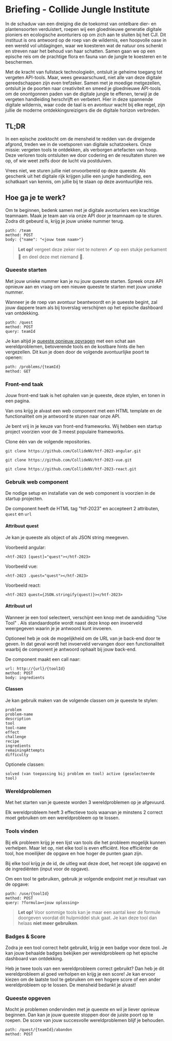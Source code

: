 # Briefing - Collide Jungle Institute

In de schaduw van een dreiging die de toekomst van ontelbare dier- en plantensoorten verduistert, roepen wij een gloednieuwe generatie digitale pioniers en ecologische avonturiers op om zich aan te sluiten bij het CJI. Dit instituut is ons antwoord op de roep van de wildernis, een hoopvolle oase in een wereld vol uitdagingen, waar we koesteren wat de natuur ons schenkt en streven naar het behoud van haar schatten. Samen gaan we op een epische reis om de prachtige flora en fauna van de jungle te koesteren en te beschermen.

Met de kracht van fullstack technologieën, ontsluit je geheime toegang tot vergeten API-tools. Maar, wees gewaarschuwd, niet alle van deze digitale gereedschappen zijn even trefzeker. Samen met je moedige metgezellen, ontsluit je de poorten naar creativiteit en smeed je gloednieuwe API-tools om de onontgonnen paden van de digitale jungle te effenen, terwijl je de vergeten handleiding herschrijft en verbetert. Hier in deze spannende digitale wildernis, waar code de taal is en avontuur wacht bij elke regel, zijn jullie de moderne ontdekkingsreizigers die de digitale horizon verbreden.


## TL;DR

In een epische zoektocht om de mensheid te redden van de dreigende afgrond, treden we in de voetsporen van digitale schatzoekers. Onze missie: vergeten tools te ontdekken, als verborgen artefacten van hoop. Deze verloren tools ontsluiten we door codering en de resultaten sturen we op, of wie weet zelfs door de lucht via postduiven.

Vrees niet, we sturen jullie niet onvoorbereid op deze queeste. Als geschenk uit het digitale rijk krijgen jullie een jungle handleiding, een schatkaart van kennis, om jullie bij te staan op deze avontuurlijke reis.


## Hoe ga je te werk?

Om te beginnen, bedenk samen met je digitale avonturiers een krachtige teamnaam. Maak je team aan via onze API door je teamnaam op te sturen. Zodra dit gebeurd is, krijg je jouw unieke nummer terug.


```
path: /team
method: POST
body: {"name": "<jouw team naam>"}
```

> **Let op!** vergeet deze zeker niet te noteren 🪶 op een stukje perkament 📜 en deel deze met niemand 🤫.

### Queeste starten

Met jouw unieke nummer kan je nu jouw queeste starten. Spreek onze API opnieuw aan en vraag om een nieuwe queeste te starten met jouw unieke nummer.

Wanneer je de roep van avontuur beantwoordt en je queeste begint, zal jouw dappere team als bij toverslag verschijnen op het epische dashboard van ontdekking.

```
path: /quest
method: POST
query: teamId
```

Je kan altijd je [queeste opnieuw opvragen](https://htf.bewire.org/swagger-ui.html#/problem-controller/getQuestUsingGET) met een schat aan wereldproblemen, betoverende tools en de kostbare hints die hen vergezellen. Dit kun je doen door de volgende avontuurlijke poort te openen:

```
path: /problems/{teamId}
method: GET
```

### Front-end taak

Jouw front-end taak is het ophalen van je queeste, deze stylen, en tonen in een pagina.

Van ons krijg je alvast een web component met een HTML template en de functionaliteit om je antwoord te sturen naar onze API.

Je bent vrij in je keuze van front-end frameworks. Wij hebben een startup project voorzien voor de 3 meest populaire frameworks.

Clone één van de volgende repositories.


```
git clone https://github.com/CollideNV/htf-2023-angular.git
```
```
git clone https://github.com/CollideNV/htf-2023-vue.git
```
```
git clone https://github.com/CollideNV/htf-2023-react.git
```

### Gebruik web component

De nodige setup en installatie van de web component is voorzien in de startup projecten.

De component heeft de HTML tag "htf-2023" en accepteert 2 attributen, `quest` en `url`

#### Attribuut quest

Je kan je queeste als object of als JSON string meegeven.

Voorbeeld angular:
```
<htf-2023 [quest]="quest"></htf-2023>
```
Voorbeeld vue:
```
<htf-2023 .quest="quest"></htf-2023>
```
Voorbeeld react:
```
<htf-2023 quest={JSON.stringify(quest)}></htf-2023>
```

#### Attribuut url

Wanneer je een tool selecteert, verschijnt een knop met de aanduiding "Use Tool" . Als standaardoptie wordt naast deze knop een invoerveld weergegeven waarin je je antwoord kunt invoeren.


Optioneel heb je ook de mogelijkheid om de URL van je back-end door te geven. In dat geval wordt het invoerveld vervangen door een functionaliteit waarbij de component je antwoord ophaalt bij jouw back-end.

De component maakt een call naar:

```
url: http://{url}/{toolId}
method: POST
body: ingredients
```

#### Classen

Je kan gebruik maken van de volgende classen om je queeste te stylen:

```
problem 
problem-name 
description 
tool 
tool-name 
effect 
challenge 
recipe 
ingredients 
remainingAttempts 
difficulty

```

Optionele classen:

```
solved (van toepassing bij problem en tool) active (geselecteerde tool)

```

### Wereldproblemen

Met het starten van je queeste worden 3 wereldproblemen op je afgevuurd.

Elk wereldprobleem heeft 3 effectieve tools waarvan je minstens 2 correct moet gebruiken om een wereldprobleem op te lossen.

### Tools vinden

Bij elk probleem krijg je een lijst van tools die het probleem mogelijk kunnen verhelpen. Maar let op, niet elke tool is even efficiënt. Hoe efficiënter de tool, hoe moeilijker de opgave en hoe hoger de punten gaan zijn.

Bij elke tool krijg je de id, de uitleg wat deze doet, het recept (de opgave) en de ingrediënten (input voor de opgave).

Om een tool te gebruiken, gebruik je volgende endpoint met je resultaat van de opgave:

```
path: /use/{toolId}
method: POST
query: ?formula=<jouw oplossing>
```

> **Let op!** Voor sommige tools kan je maar een aantal keer de formule doorgeven voordat dit hulpmiddel stuk gaat. Je kan deze tool dan helaas **niet meer gebruiken**.
>

### Badges & Score

Zodra je een tool correct hebt gebruikt, krijg je een badge voor deze tool. Je kan jouw behaalde badges bekijken per wereldprobleem op het epische dashboard van ontdekking.

Heb je twee tools van een wereldprobleem correct gebruikt? Dan heb je dit wereldprobleem al goed verholpen en krijg je een score! Je kan ervoor kiezen om de laatste tool te gebruiken om een hogere score of een ander wereldprobleem op te lossen. De mensheid bedankt je alvast!

### Queeste opgeven

Mocht je problemen ondervinden met je queeste en wil je liever opnieuw beginnen. Dan kan je jouw queeste stoppen door de juiste poort op te roepen. De score van jouw succesvolle wereldproblemen blijf je behouden.

```
path: /quest/{teamId}/abandon
method: POST
```
